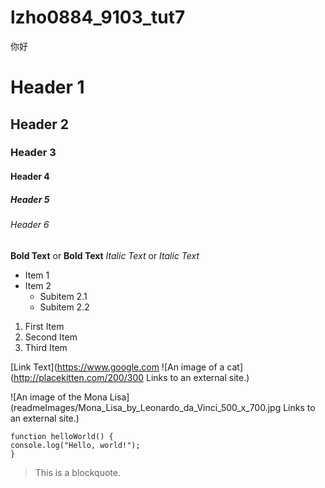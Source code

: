# lzho0884_9103_tut7
你好

# Header 1
## Header 2
### Header 3
#### Header 4
##### Header 5
###### Header 6

**Bold Text** or __Bold Text__
*Italic Text* or _Italic Text_

- Item 1
- Item 2
  - Subitem 2.1
  - Subitem 2.2

1. First Item
2. Second Item
3. Third Item

[Link Text](https://www.google.com
![An image of a cat](http://placekitten.com/200/300
Links to an external site.)

![An image of the Mona Lisa](readmeImages/Mona_Lisa_by_Leonardo_da_Vinci_500_x_700.jpg
Links to an external site.)

```
function helloWorld() {
console.log("Hello, world!");
}
```
> This is a blockquote.